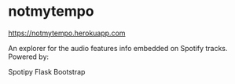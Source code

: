 # notmytempo

https://notmytempo.herokuapp.com

An explorer for the audio features info embedded on Spotify tracks.
Powered by:

Spotipy
Flask
Bootstrap
